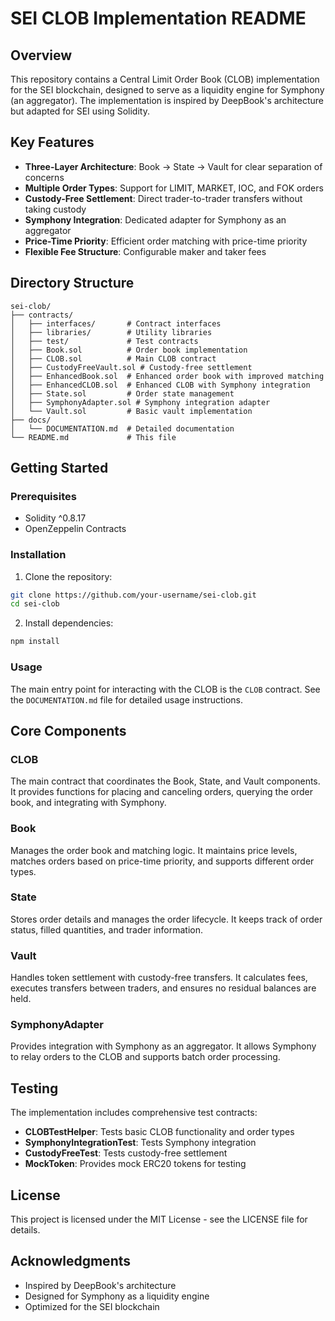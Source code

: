 # SEI CLOB Implementation README

## Overview

This repository contains a Central Limit Order Book (CLOB) implementation for the SEI blockchain, designed to serve as a liquidity engine for Symphony (an aggregator). The implementation is inspired by DeepBook's architecture but adapted for SEI using Solidity.

## Key Features

- **Three-Layer Architecture**: Book → State → Vault for clear separation of concerns
- **Multiple Order Types**: Support for LIMIT, MARKET, IOC, and FOK orders
- **Custody-Free Settlement**: Direct trader-to-trader transfers without taking custody
- **Symphony Integration**: Dedicated adapter for Symphony as an aggregator
- **Price-Time Priority**: Efficient order matching with price-time priority
- **Flexible Fee Structure**: Configurable maker and taker fees

## Directory Structure

```
sei-clob/
├── contracts/
│   ├── interfaces/       # Contract interfaces
│   ├── libraries/        # Utility libraries
│   ├── test/             # Test contracts
│   ├── Book.sol          # Order book implementation
│   ├── CLOB.sol          # Main CLOB contract
│   ├── CustodyFreeVault.sol # Custody-free settlement
│   ├── EnhancedBook.sol  # Enhanced order book with improved matching
│   ├── EnhancedCLOB.sol  # Enhanced CLOB with Symphony integration
│   ├── State.sol         # Order state management
│   ├── SymphonyAdapter.sol # Symphony integration adapter
│   └── Vault.sol         # Basic vault implementation
├── docs/
│   └── DOCUMENTATION.md  # Detailed documentation
└── README.md             # This file
```

## Getting Started

### Prerequisites

- Solidity ^0.8.17
- OpenZeppelin Contracts

### Installation

1. Clone the repository:
```bash
git clone https://github.com/your-username/sei-clob.git
cd sei-clob
```

2. Install dependencies:
```bash
npm install
```

### Usage

The main entry point for interacting with the CLOB is the `CLOB` contract. See the `DOCUMENTATION.md` file for detailed usage instructions.

## Core Components

### CLOB

The main contract that coordinates the Book, State, and Vault components. It provides functions for placing and canceling orders, querying the order book, and integrating with Symphony.

### Book

Manages the order book and matching logic. It maintains price levels, matches orders based on price-time priority, and supports different order types.

### State

Stores order details and manages the order lifecycle. It keeps track of order status, filled quantities, and trader information.

### Vault

Handles token settlement with custody-free transfers. It calculates fees, executes transfers between traders, and ensures no residual balances are held.

### SymphonyAdapter

Provides integration with Symphony as an aggregator. It allows Symphony to relay orders to the CLOB and supports batch order processing.

## Testing

The implementation includes comprehensive test contracts:

- **CLOBTestHelper**: Tests basic CLOB functionality and order types
- **SymphonyIntegrationTest**: Tests Symphony integration
- **CustodyFreeTest**: Tests custody-free settlement
- **MockToken**: Provides mock ERC20 tokens for testing

## License

This project is licensed under the MIT License - see the LICENSE file for details.

## Acknowledgments

- Inspired by DeepBook's architecture
- Designed for Symphony as a liquidity engine
- Optimized for the SEI blockchain
